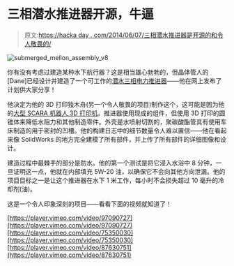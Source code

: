 # 三相潜水推进器开源，牛逼

> 原文:[https://hacka day . com/2014/06/07/三相潜水推进器是开源的和令人敬畏的/](https://hackaday.com/2014/06/07/three-phase-submersible-thruster-is-open-source-and-awesome/)

![submerged_mellon_assembly_v8](../Images/a4147341fe0f8e397a16869d569cc212.png)

你有没有考虑过建造某种水下航行器？这是相当雄心勃勃的，但晶体管人的[Dane]已经设计并建造了一个可工作的[潜水三相电力推进器](http://transistor-man.com/submersible_thruster.html)——他在网上发布了计划供大家分享！

他决定为他的 3D 打印独木舟(另一个令人敬畏的项目)制作这个，这可能是因为他的[大型 SCARA 机器人 3D 打印机](http://hackaday.com/2013/10/09/scara-arm-becomes-enormous-3d-printer/)。推进器使用现成的组件，但使用 3D 打印的圆锥体来降低水阻力和其他制造零件。外壳是水喷射切割的，聚碳酸酯管具有使用车床制造的用于密封的凹槽。他的构建日志中的细节数量令人难以置信——他在看起来像 SolidWorks 的地方完全建模了所有部件，并上传了所有部件的详细图像和设计。

建造过程中最棘手的部分是防水。他的第一个测试是将它浸入水浴中 8 分钟，一旦证明这一点，他就在内部填充 5W-20 油，以确保它不会向其他方向泄漏。他的项目目标之一是让这个推进器在水下 1 米工作，每小时不会损失超过 10 毫升的冷却剂(油)。

这是一个令人印象深刻的项目——看看下面的视频就知道了！

[https://player.vimeo.com/video/97090727](https://player.vimeo.com/video/97090727)[https://player.vimeo.com/video/75350030](https://player.vimeo.com/video/75350030)[https://player.vimeo.com/video/87630751](https://player.vimeo.com/video/87630751)